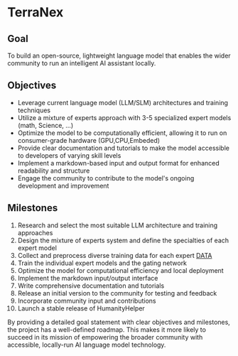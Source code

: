 # TerraNex

## Goal

To build an open-source, lightweight language model that enables the wider community to run an intelligent AI assistant locally.

## Objectives

- Leverage current language model (LLM/SLM) architectures and training techniques
- Utilize a mixture of experts approach with 3-5 specialized expert models (math, Science, ...)
- Optimize the model to be computationally efficient, allowing it to run on consumer-grade hardware (GPU,CPU,Embeded)
- Provide clear documentation and tutorials to make the model accessible to developers of varying skill levels
- Implement a markdown-based input and output format for enhanced readability and structure
- Engage the community to contribute to the model's ongoing development and improvement

## Milestones

1. Research and select the most suitable LLM architecture and training approaches
2. Design the mixture of experts system and define the specialties of each expert model
3. Collect and preprocess diverse training data for each expert [DATA](DATA.md)
4. Train the individual expert models and the gating network
5. Optimize the model for computational efficiency and local deployment
6. Implement the markdown input/output interface
7. Write comprehensive documentation and tutorials
8. Release an initial version to the community for testing and feedback
9. Incorporate community input and contributions
10. Launch a stable release of HumanityHelper

By providing a detailed goal statement with clear objectives and milestones, the project has a well-defined roadmap. This makes it more likely to succeed in its mission of empowering the broader community with accessible, locally-run AI language model technology.
